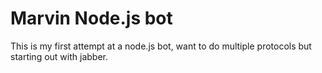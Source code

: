# Marvin Node.js bot

This is my first attempt at a node.js bot, want to do multiple protocols but starting out with jabber.
